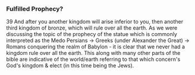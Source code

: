 ### Fulfilled Prophecy?
39 And after you another kingdom will arise inferior to you, then another third kingdom of bronze, which will rule over all the earth.
As we were discussing the topic of the prophecy of the statue which is commonly interpreted as the Medo Persians -> Greeks (under Alexander the Great) -> Romans conquering the realm of Babylon - it is clear that we never had a kingdom rule over all the earth. This along with many other parts of the bible are indicative of the world/earth referring to that which concern's God's kingdom & elect (in this time being the Jews).
